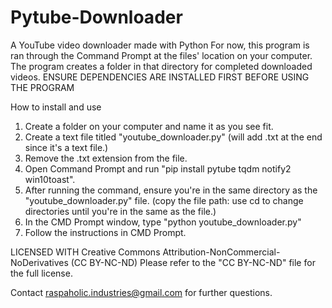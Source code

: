 # Pytube-Downloader
A YouTube video downloader made with Python
For now, this program is ran through the Command Prompt at the files' location on your computer. The program creates a folder in that directory for completed downloaded videos. 
ENSURE DEPENDENCIES ARE INSTALLED FIRST BEFORE USING THE PROGRAM

How to install and use
1. Create a folder on your computer and name it as you see fit.
2. Create a text file titled "youtube_downloader.py" (will add .txt at the end since it's a text file.)
3. Remove the .txt extension from the file.
4. Open Command Prompt and run "pip install pytube tqdm notify2 win10toast". 
5. After running the command, ensure you're in the same directory as the "youtube_downloader.py" file. (copy the file path: use cd to change directories until you're in the same as the file.)
6. In the CMD Prompt window, type "python youtube_downloader.py"
7. Follow the instructions in CMD Prompt.

LICENSED WITH Creative Commons Attribution-NonCommercial-NoDerivatives (CC BY-NC-ND)
Please refer to the "CC BY-NC-ND" file for the full license.

Contact raspaholic.industries@gmail.com for further questions.
